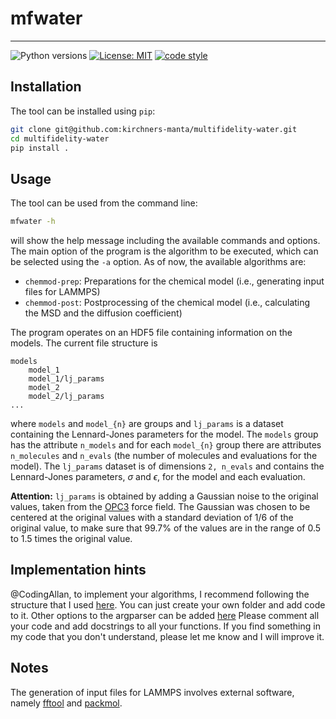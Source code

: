 # mfwater
---

![Python versions](https://img.shields.io/badge/python-3.10%20|%203.11-blue)
[![License: MIT](https://img.shields.io/badge/License-MIT-yellow.svg)](https://opensource.org/licenses/MIT)
[![code style](https://img.shields.io/badge/code%20style-black-000000.svg)](https://github.com/psf/black)


## Installation

The tool can be installed using `pip`:
```bash
git clone git@github.com:kirchners-manta/multifidelity-water.git
cd multifidelity-water
pip install .
```

## Usage

The tool can be used from the command line:
```bash
mfwater -h
```
will show the help message including the available commands and options.
The main option of the program is the algorithm to be executed, which can be selected using the `-a` option.
As of now, the available algorithms are:
- `chemmod-prep`: Preparations for the chemical model (i.e., generating input files for LAMMPS)
- `chemmod-post`: Postprocessing of the chemical model (i.e., calculating the MSD and the diffusion coefficient)

The program operates on an HDF5 file containing information on the models.
The current file structure is
```
models
    model_1
    model_1/lj_params
    model_2
    model_2/lj_params
...
```
where `models` and `model_{n}` are groups and `lj_params` is a dataset containing the Lennard-Jones parameters for the model.
The `models` group has the attribute `n_models` and for each `model_{n}` group there are attributes `n_molecules` and `n_evals` (the number of molecules and evaluations for the model).
The `lj_params` dataset is of dimensions `2, n_evals` and contains the Lennard-Jones parameters, $\sigma$ and $\epsilon$, for the model and each evaluation.

**Attention:** `lj_params` is obtained by adding a Gaussian noise to the original values, taken from the [OPC3](https://doi.org/10.1063/1.4960175) force field.
The Gaussian was chosen to be centered at the original values with a standard deviation of 1/6 of the original value, to make sure that 99.7% of the values are in the range of 0.5 to 1.5 times the original value.

## Implementation hints
@CodingAllan, to implement your algorithms, I recommend following the structure that I used [here](./src/mfwater/algo_chemical_model/).
You can just create your own folder and add code to it.
Other options to the argparser can be added [here](./src/mfwater/argparser/argparser.py)
Please comment all your code and add docstrings to all your functions.
If you find something in my code that you don't understand, please let me know and I will improve it.


## Notes
The generation of input files for LAMMPS involves external software, namely [fftool](https://github.com/paduagroup/fftool) and [packmol](https://m3g.github.io/packmol/).
